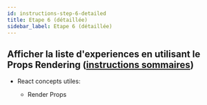 ```yaml
---
id: instructions-step-6-detailed
title: Etape 6 (détaillée)
sidebar_label: Etape 6 (détaillée)
---
```


## Afficher la liste d'experiences en utilisant le Props Rendering ([instructions sommaires](./step-6-summary.md))

- React concepts utiles:

  - Render Props

